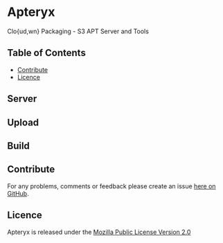 # Apteryx

Clo{ud,wn} Packaging - S3 APT Server and Tools

## Table of Contents

* [Contribute](#contribute)
* [Licence](#licence)

## Server

## Upload

## Build

## Contribute

For any problems, comments or feedback please create an issue [here on GitHub](github.com/brendanhay/apteryx/issues).


## Licence

Apteryx is released under the [Mozilla Public License Version 2.0](http://www.mozilla.org/MPL/)
